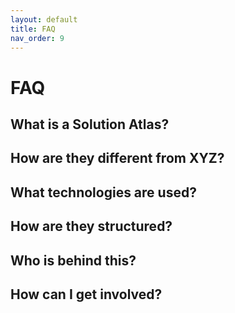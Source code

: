 ```yaml
---
layout: default
title: FAQ
nav_order: 9
---
```


# FAQ

## What is a Solution Atlas?

## How are they different from XYZ?

## What technologies are used?

## How are they structured?

## Who is behind this?

## How can I get involved?


